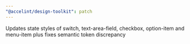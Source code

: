 ```yaml
---
"@accelint/design-toolkit": patch
---
```


Updates state styles of switch, text-area-field, checkbox, option-item and menu-item plus fixes semantic token discrepancy  

